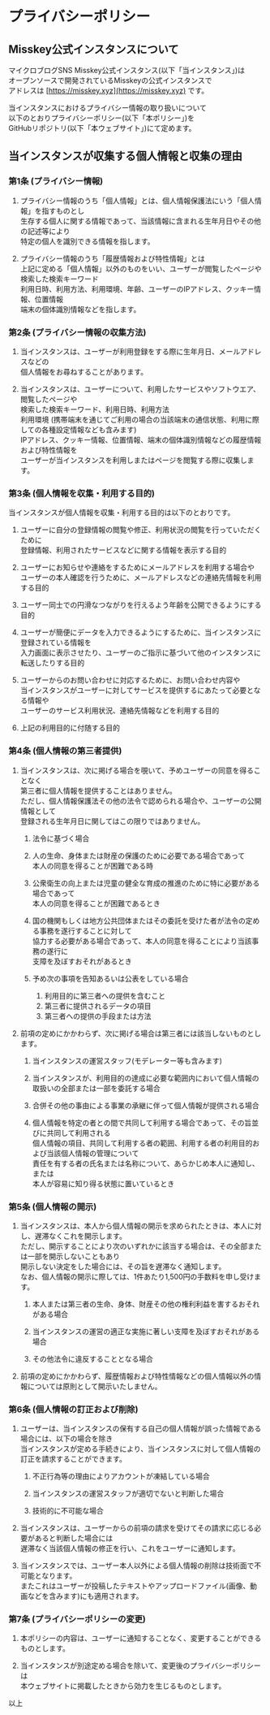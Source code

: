 # プライバシーポリシー

## Misskey公式インスタンスについて
マイクロブログSNS Misskey公式インスタンス(以下「当インスタンス」)は  
オープンソースで開発されているMisskeyの公式インスタンスで  
アドレスは [https://misskey.xyz](https://misskey.xyz) です。


当インスタンスにおけるプライバシー情報の取り扱いについて  
以下のとおりプライバシーポリシー(以下「本ポリシー」)を  
GitHubリポジトリ(以下「本ウェブサイト」)にて定めます。


## 当インスタンスが収集する個人情報と収集の理由
### 第1条 (プライバシー情報)
1. プライバシー情報のうち「個人情報」とは、個人情報保護法にいう「個人情報」を指すものとし  
	生存する個人に関する情報であって、当該情報に含まれる生年月日やその他の記述等により  
	特定の個人を識別できる情報を指します。

2. プライバシー情報のうち「履歴情報および特性情報」とは  
	上記に定める「個人情報」以外のものをいい、ユーザーが閲覧したページや検索した検索キーワード  
	利用日時、利用方法、利用環境、年齢、ユーザーのIPアドレス、クッキー情報、位置情報  
	端末の個体識別情報などを指します。


### 第2条 (プライバシー情報の収集方法)
1. 当インスタンスは、ユーザーが利用登録をする際に生年月日、メールアドレスなどの  
	個人情報をお尋ねすることがあります。

2. 当インスタンスは、ユーザーについて、利用したサービスやソフトウエア、閲覧したページや  
	検索した検索キーワード、利用日時、利用方法  
	利用環境 (携帯端末を通じてご利用の場合の当該端末の通信状態、利用に際しての各種設定情報なども含みます)  
	IPアドレス、クッキー情報、位置情報、端末の個体識別情報などの履歴情報および特性情報を  
	ユーザーが当インスタンスを利用しまたはページを閲覧する際に収集します。


### 第3条 (個人情報を収集・利用する目的)
当インスタンスが個人情報を収集・利用する目的は以下のとおりです。

1. ユーザーに自分の登録情報の閲覧や修正、利用状況の閲覧を行っていただくために  
	登録情報、利用されたサービスなどに関する情報を表示する目的

2. ユーザーにお知らせや連絡をするためにメールアドレスを利用する場合や  
	ユーザーの本人確認を行うために、メールアドレスなどの連絡先情報を利用する目的

3. ユーザー同士での円滑なつながりを行えるよう年齢を公開できるようにする目的

4. ユーザーが簡便にデータを入力できるようにするために、当インスタンスに登録されている情報を  
	入力画面に表示させたり、ユーザーのご指示に基づいて他のインスタンスに転送したりする目的

5. ユーザーからのお問い合わせに対応するために、お問い合わせ内容や  
	当インスタンスがユーザーに対してサービスを提供するにあたって必要となる情報や  
	ユーザーのサービス利用状況、連絡先情報などを利用する目的

6. 上記の利用目的に付随する目的


### 第4条 (個人情報の第三者提供)
1. 当インスタンスは、次に掲げる場合を覗いて、予めユーザーの同意を得ることなく  
	第三者に個人情報を提供することはありません。  
	ただし、個人情報保護法その他の法令で認められる場合や、ユーザーの公開情報として  
	登録される生年月日に関してはこの限りではありません。

	1. 法令に基づく場合

	2. 人の生命、身体または財産の保護のために必要である場合であって  
		本人の同意を得ることが困難である時  

	3. 公衆衛生の向上または児童の健全な育成の推進のために特に必要がある場合であって  
		本人の同意を得ることが困難であるとき

	4. 国の機関もしくは地方公共団体またはその委託を受けた者が法令の定める事務を遂行することに対して  
		協力する必要がある場合であって、本人の同意を得ることにより当該事務の遂行に  
		支障を及ぼすおそれがあるとき

	5. 予め次の事項を告知あるいは公表をしている場合
		1. 利用目的に第三者への提供を含むこと
		2. 第三者に提供されるデータの項目
		3. 第三者への提供の手段または方法

2. 前項の定めにかかわらず、次に掲げる場合は第三者には該当しないものとします。
	1. 当インスタンスの運営スタッフ(モデレーター等も含みます)

	2. 当インスタンスが、利用目的の達成に必要な範囲内において個人情報の取扱いの全部または一部を委託する場合

	3. 合併その他の事由による事業の承継に伴って個人情報が提供される場合

	4. 個人情報を特定の者との間で共同して利用する場合であって、その旨並びに共同して利用される  
		個人情報の項目、共同して利用する者の範囲、利用する者の利用目的および当該個人情報の管理について  
		責任を有する者の氏名または名称について、あらかじめ本人に通知し、または  
		本人が容易に知り得る状態に置いているとき


### 第5条 (個人情報の開示)
1. 当インスタンスは、本人から個人情報の開示を求められたときは、本人に対し、遅滞なくこれを開示します。  
	ただし、開示することにより次のいずれかに該当する場合は、その全部または一部を開示しないこともあり  
	開示しない決定をした場合には、その旨を遅滞なく通知します。  
	なお、個人情報の開示に際しては、1件あたり1,500円の手数料を申し受けます。
	1. 本人または第三者の生命、身体、財産その他の権利利益を害するおそれがある場合

	2. 当インスタンスの運営の適正な実施に著しい支障を及ぼすおそれがある場合

	3. その他法令に違反することとなる場合

2. 前項の定めにかかわらず、履歴情報および特性情報などの個人情報以外の情報については原則として開示いたしません。


### 第6条 (個人情報の訂正および削除)
1. ユーザーは、当インスタンスの保有する自己の個人情報が誤った情報である場合には、以下の場合を除き  
	当インスタンスが定める手続きにより、当インスタンスに対して個人情報の訂正を請求することができます。
	1. 不正行為等の理由によりアカウントが凍結している場合

	2. 当インスタンスの運営スタッフが適切でないと判断した場合

	3. 技術的に不可能な場合

2. 当インスタンスは、ユーザーからの前項の請求を受けてその請求に応じる必要があると判断した場合には  
	遅滞なく当該個人情報の修正を行い、これをユーザーに通知します。

3. 当インスタンスでは、ユーザー本人以外による個人情報の削除は技術面で不可能となります。  
	またこれはユーザーが投稿したテキストやアップロードファイル(画像、動画などを含みます)にも適用されます。

### 第7条 (プライバシーポリシーの変更)
1. 本ポリシーの内容は、ユーザーに通知することなく、変更することができるものとします。

2. 当インスタンスが別途定める場合を除いて、変更後のプライバシーポリシーは  
	本ウェブサイトに掲載したときから効力を生じるものとします。

以上